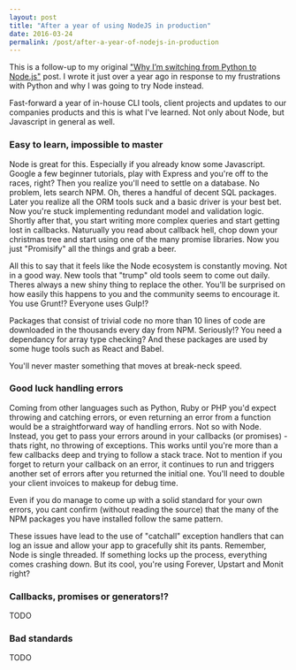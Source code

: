 ```yaml
---
layout: post
title: "After a year of using NodeJS in production"
date: 2016-03-24
permalink: /post/after-a-year-of-nodejs-in-production
---
```


This is a follow-up to my original ["Why I’m switching from Python to 
Node.js"][article] post. I wrote it just over a year ago in response to my
frustrations with Python and why I was going to try Node instead.

Fast-forward a year of in-house CLI tools, client projects and updates to our 
companies products and this is what I've learned. Not only about Node, but
Javascript in general as well.

### Easy to learn, impossible to master

Node is great for this. Especially if you already know some Javascript. Google a 
few beginner tutorials, play with Express and you're off to the races, right? 
Then you realize you'll need to settle on a database. No problem, lets search 
NPM. Oh, theres a handful of decent SQL packages. Later you realize all the ORM 
tools suck and a basic driver is your best bet. Now you're stuck implementing
redundant model and validation logic. Shortly after that, you start writing
more complex queries and start getting lost in callbacks. Naturually you read
about callback hell, chop down your christmas tree and start using one of the 
many promise libraries. Now you just "Promisify" all the things and grab a beer.

All this to say that it feels like the Node ecosystem is constantly moving. Not
in a good way. New tools that "trump" old tools seem to come out daily. Theres
always a new shiny thing to replace the other. You'll be surprised on how
easily this happens to you and the community seems to encourage it. You use 
Grunt!? Everyone uses Gulp!?

Packages that consist of trivial code no more than 10 lines of code are 
downloaded in the thousands every day from NPM. Seriously!? You need a 
dependancy for array type checking? And these packages are used by some huge
tools such as React and Babel.

You'll never master something that moves at break-neck speed.

### Good luck handling errors

Coming from other languages such as Python, Ruby or PHP you'd expect throwing
and catching errors, or even returning an error from a function would be a
straightforward way of handling errors. Not so with Node. Instead, you get to
pass your errors around in your callbacks (or promises) - thats right, no 
throwing of exceptions. This works until you're more than a few callbacks deep 
and trying to follow a stack trace. Not to mention if you forget to return your
callback on an error, it continues to run and triggers another set of errors
after you returned the initial one. You'll need to double your client invoices
to makeup for debug time.

Even if you do manage to come up with a solid standard for your own errors, you
cant confirm (without reading the source) that the many of the NPM packages you 
have installed follow the same pattern.

These issues have lead to the use of "catchall" exception handlers that can log
an issue and allow your app to gracefully shit its pants. Remember, Node is 
single threaded. If something locks up the process, everything comes crashing
down. But its cool, you're using Forever, Upstart and Monit right?

### Callbacks, promises or generators!?

TODO

### Bad standards

TODO

[article]: /post/why-im-switching-from-python-to-node-js
